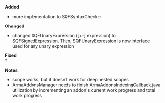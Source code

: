 **Added**  
* more implementation to SQFSyntaxChecker

**Changed**  
* changed SQFUnaryExpression ([+-] expression) to SQFSignedExpression. Then, SQFUnaryExpression is now interface used for any unary expression

**Fixed**  
* 

**Notes**
* scope works, but it doesn't work for deep nested scopes
* ArmaAddonsManager needs to finish ArmaAddonsIndexingCallback.java utilization by incrementing an addon's current work progress and total work progress